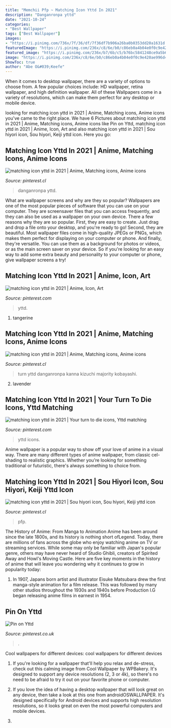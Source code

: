```yaml
---
title: "Memchii Pfp ~ Matching Icon Yttd In 2021"
description: "Danganronpa yttd"
date: "2021-10-24"
categories:
- "Best Wallpaper"
tags: ["Best Wallpaper"]
images:
- "https://i.pinimg.com/736x/7f/36/df/7f36df7b906a26ba0b0353dd20a1631d.jpg"
featuredImage: "https://i.pinimg.com/236x/c8/6e/b0/c86eb0a4b04e0f0c9e420ae996d47f38.jpg?nii=t"
featured_image: "https://i.pinimg.com/236x/b7/6b/c5/b76bc5841248ce9a5b63886af266aec2.jpg?nii=t"
image: "https://i.pinimg.com/236x/c8/6e/b0/c86eb0a4b04e0f0c9e420ae996d47f38.jpg?nii=t"
ShowToc: true
author: "Abe O&#039;Keefe"
---
```



When it comes to desktop wallpaper, there are a variety of options to choose from. A few popular choices include: HD wallpaper, retina wallpaper, and high definition wallpaper. All of these Wallpapers come in a variety of resolutions, which can make them perfect for any desktop or mobile device. 

	

		
looking for matching icon yttd in 2021 | Anime, Matching icons, Anime icons you've came to the right place. We have 6 Pictures about matching icon yttd in 2021 | Anime, Matching icons, Anime icons like Pin on Yttd, matching icon yttd in 2021 | Anime, Icon, Art and also matching icon yttd in 2021 | Sou hiyori icon, Sou hiyori, Keiji yttd icon. Here you go:
		
    
## Matching Icon Yttd In 2021 | Anime, Matching Icons, Anime Icons

<img loading=lazy src="https://i.pinimg.com/236x/c8/6e/b0/c86eb0a4b04e0f0c9e420ae996d47f38.jpg?nii=t" onerror="this.onerror=null;this.src='https://tse1.mm.bing.net/th?id=OIP.N7reuqKRFUAc-pKwv-SnrAAAAA&amp;pid=15.1';" alt="matching icon yttd in 2021 | Anime, Matching icons, Anime icons">

_Source: pinterest.cl_

>danganronpa yttd. 

	

What are wallpaper screens and why are they so popular?
Wallpapers are one of the most popular pieces of software that you can use on your computer. They are screensaver files that you can access frequently, and they can also be used as a wallpaper on your own device. There a few reasons why they are so popular. First, they are easy to create. Just drag and drop a file onto your desktop, and you're ready to go! Second, they are beautiful. Most wallpaper files come in high-quality JPEGs or PNGs, which makes them perfect for displaying on your computer or phone. And finally, they're versatile. You can use them as a background for photos or videos, or as the main screen saver on your device. So if you're looking for an easy way to add some extra beauty and personality to your computer or phone, give wallpaper screens a try!

    
## Matching Icon Yttd In 2021 | Anime, Icon, Art

<img loading=lazy src="https://i.pinimg.com/736x/7f/36/df/7f36df7b906a26ba0b0353dd20a1631d.jpg" onerror="this.onerror=null;this.src='https://tse1.mm.bing.net/th?id=OIP.TxxPZ-gAchEzEsd5aiwsRwHaHa&amp;pid=15.1';" alt="matching icon yttd in 2021 | Anime, Icon, Art">

_Source: pinterest.com_

>yttd. 

	

1. tangerine 

    
## Matching Icon Yttd In 2021 | Anime, Matching Icons, Anime Icons

<img loading=lazy src="https://i.pinimg.com/236x/27/fa/17/27fa17af36f56b0f978526abdc731d1a.jpg?nii=t" onerror="this.onerror=null;this.src='https://tse2.mm.bing.net/th?id=OIP.TODZapC1SXzl5UA-rH6lfgAAAA&amp;pid=15.1';" alt="matching icon yttd in 2021 | Anime, Matching icons, Anime icons">

_Source: pinterest.cl_

>turn yttd danganronpa kanna kizuchi majority kobayashi. 

	

2. lavender 

    
## Matching Icon Yttd In 2021 | Your Turn To Die Icons, Yttd Matching

<img loading=lazy src="https://i.pinimg.com/236x/4a/c8/5a/4ac85ab3d0bb79d90b3bd2c343e49578.jpg?nii=t" onerror="this.onerror=null;this.src='https://tse4.mm.bing.net/th?id=OIP.vJRN0ZwF9LK46WqmoFKXDQAAAA&amp;pid=15.1';" alt="matching icon yttd in 2021 | Your turn to die icons, Yttd matching">

_Source: pinterest.com_

>yttd icons. 

	

Anime wallpaper is a popular way to show off your love of anime in a visual way. There are many different types of anime wallpaper, from classic cel-shading to realistic graphics. Whether you're looking for something traditional or futuristic, there's always something to choice from.

    
## Matching Icon Yttd In 2021 | Sou Hiyori Icon, Sou Hiyori, Keiji Yttd Icon

<img loading=lazy src="https://i.pinimg.com/236x/de/48/c4/de48c497debb1ab08293025ddfdda44f.jpg?nii=t" onerror="this.onerror=null;this.src='https://tse1.mm.bing.net/th?id=OIP.AABM69viOyFCgp9y_XtvuwAAAA&amp;pid=15.1';" alt="matching icon yttd in 2021 | Sou hiyori icon, Sou hiyori, Keiji yttd icon">

_Source: pinterest.cl_

>pfp. 

	

The History of Anime: From Manga to Animation
Anime has been around since the late 1800s, and its history is nothing short ofLegend. Today, there are millions of fans across the globe who enjoy watching anime on TV or streaming services. While some may only be familiar with Japan's popular genre, others may have never heard of Studio Ghibli, creators of Spirited Away and Howl's Moving Castle. Here are five key moments in the history of anime that will leave you wondering why it continues to grow in popularity today:
1) In 1907, Japans born artist and illustrator Eisuke Matsubara drew the first manga-style animation for a film release. This was followed by many other studios throughout the 1930s and 1940s before Production I.G began releasing anime films in earnest in 1954.

    
## Pin On Yttd

<img loading=lazy src="https://i.pinimg.com/236x/b7/6b/c5/b76bc5841248ce9a5b63886af266aec2.jpg?nii=t" onerror="this.onerror=null;this.src='https://tse2.mm.bing.net/th?id=OIP._uiijZpAZKfzhikHengEXQAAAA&amp;pid=15.1';" alt="Pin on Yttd">

_Source: pinterest.co.uk_

>. 

	

Cool wallpapers for different devices:
cool wallpapers for different devices 

1. If you're looking for a wallpaper that'll help you relax and de-stress, check out this calming image from Cool Wallpaper by WPBakery. It's designed to support any device resolutions (2, 3 or 4k), so there's no need to be afraid to try it out on your favorite phone or computer.

2. If you love the idea of having a desktop wallpaper that will look great on any device, then take a look at this one from androidOSWALLPAPER. It's designed specifically for Android devices and supports high resolution resolutions, so it looks great on even the most powerful computers and mobile devices.

3.

